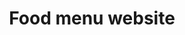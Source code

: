 ---
slug: "projects"
website: "https://hmilly.github.io/recipe-book"
code: "https://github.com/hmilly/recipe-book"
title:  "Food menu website"
description: "This website uses React and SASS. I created this during my course in 2020 based from: "
link: "https://www.figma.com/file/VQz2NrvK8lPykD91kedoKJ/e-commerce_2"
comments: "This project needs updating, but is a good example of work completed when I was first getting to grips with React."
featuredImage: ../images/projects/menu.jpg
---